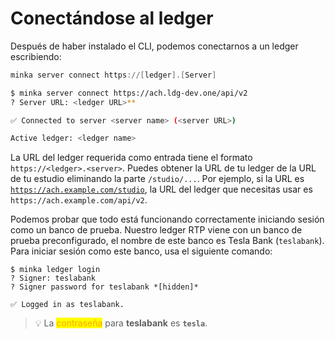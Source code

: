 # Conectándose al ledger

Después de haber instalado el CLI, podemos conectarnos a un ledger escribiendo:

```powershell
minka server connect https://[ledger].[Server]
```

```bash
$ minka server connect https://ach.ldg-dev.one/api/v2
? Server URL: <ledger URL>**

✅ Connected to server <server name> (<server URL>)

Active ledger: <ledger name>
```

La URL del ledger requerida como entrada tiene el formato `https://<ledger>.<server>`. Puedes obtener la URL de tu ledger de la URL de tu estudio eliminando la parte `/studio/...`. Por ejemplo, si la URL es [`https://ach.example.com/studio`](https://ach.ldg-dev.one/studio), la URL del ledger que necesitas usar es `https://ach.example.com/api/v2`.

Podemos probar que todo está funcionando correctamente iniciando sesión como un banco de prueba. Nuestro ledger RTP viene con un banco de prueba preconfigurado, el nombre de este banco es Tesla Bank (`teslabank`). Para iniciar sesión como este banco, usa el siguiente comando:

```
$ minka ledger login
? Signer: teslabank
? Signer password for teslabank *[hidden]*

✅ Logged in as teslabank.
```

> :bulb: La <mark style="color:orange;">contraseña</mark> para **teslabank** es **`tesla`**.
